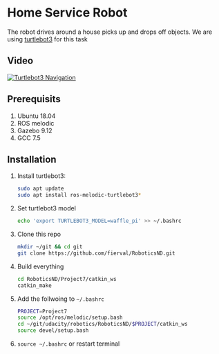 # Home Service Robot

The robot drives around a house picks up and drops off objects. We are using [turtlebot3](http://emanual.robotis.com/docs/en/platform/turtlebot3/overview/) for this task

## Video

[![Turtlebot3 Navigation](https://img.youtube.com/vi/dUE83tnyloI/0.jpg)](https://youtu.be/dUE83tnyloI?t=5)


## Prerequisits
1. Ubuntu 18.04
1. ROS melodic
1. Gazebo 9.12
1. GCC 7.5

## Installation

1. Install turtlebot3:

    ```sh
    sudo apt update
    sudo apt install ros-melodic-turtlebot3*
    ```
2. Set turtlebot3 model
    ```sh
    echo 'export TURTLEBOT3_MODEL=waffle_pi' >> ~/.bashrc
    ```
3. Clone this repo
    ```sh
    mkdir ~/git && cd git
    git clone https://github.com/fierval/RoboticsND.git
    ```
4. Build everything
    ```sh
    cd RoboticsND/Project7/catkin_ws
    catkin_make
    ```
5. Add the follwoing to `~/.bashrc`
    ```sh
    PROJECT=Project7
    source /opt/ros/melodic/setup.bash
    cd ~/git/udacity/robotics/RoboticsND/$PROJECT/catkin_ws
    source devel/setup.bash
    ```
6. `source ~/.bashrc` or restart terminal

